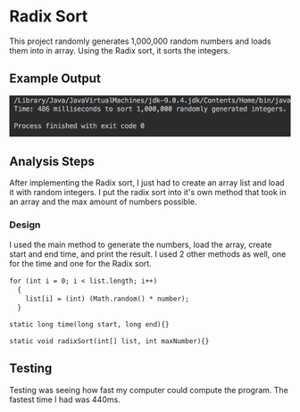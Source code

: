 # Radix Sort

This project randomly generates 1,000,000 random numbers and loads them into in array. 
Using the Radix sort, it sorts the integers.

## Example Output



![Sample Output](README.jpg)

## Analysis Steps

After implementing the Radix sort, I just had to create an array list and load it with
random integers. I put the radix sort into it's own method that took in an array and 
the max amount of numbers possible. 

### Design

I used the main method to generate the numbers, load the array, create start and end time, and print the result.
I used 2 other methods as well, one for the time and one for the Radix sort.
```
for (int i = 0; i < list.length; i++)
  {
    list[i] = (int) (Math.random() * number);
  }
```
```
static long time(long start, long end){}
```
```
static void radixSort(int[] list, int maxNumber){}
```


## Testing
Testing was seeing how fast my computer could compute the program. The fastest time I had was 440ms.

